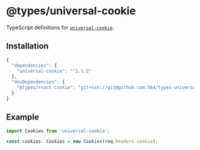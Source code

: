 # @types/universal-cookie

TypeScript definitions for [`universal-cookie`](https://github.com/reactivestack/cookies/tree/master/packages/universal-cookie).

## Installation

```javascript
{
  "dependencies": {
    "universal-cookie": "^2.1.2"
  },
  "devDependencies": {
    "@types/react-cookie": "git+ssh://git@github.com:S64/types-universal-cookie.git#v2.1.2-1"
  }
}
```

## Example

```typescript
import Cookies from 'universal-cookie';

const cookies: Cookies = new Cookies(req.headers.cookie);
```
